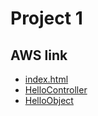# Project 1
## AWS link
- [index.html](http://cs5200-fall2019-wu.us-east-2.elasticbeanstalk.com)
- [HelloController](http://cs5200-fall2019-wu.us-east-2.elasticbeanstalk.com/api/hello/string)
- [HelloObject](http://cs5200-fall2019-wu.us-east-2.elasticbeanstalk.com/api/hello/object)
